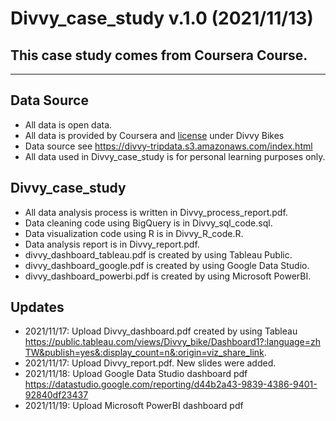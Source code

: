 # Divvy_case_study v.1.0 (2021/11/13)

## This case study comes from Coursera Course.
------------------------------------------------

## Data Source
* All data is open data.
* All data is provided by Coursera and [license](https://www.divvybikes.com/data-license-agreement) under Divvy Bikes
* Data source see <https://divvy-tripdata.s3.amazonaws.com/index.html>
* All data used in Divvy_case_study is for personal learning purposes only.



## Divvy_case_study 
* All data analysis process is written in Divvy_process_report.pdf.
* Data cleaning code using BigQuery is in Divvy_sql_code.sql.
* Data visualization code using R is in Divvy_R_code.R.
* Data analysis report is in Divvy_report.pdf.
* divvy_dashboard_tableau.pdf is created by using Tableau Public.
* divvy_dashboard_google.pdf is created by using Google Data Studio.
* divvy_dashboard_powerbi.pdf is created by using Microsoft PowerBI.



## Updates
* 2021/11/17: Upload Divvy_dashboard.pdf created by using Tableau <https://public.tableau.com/views/Divvy_bike/Dashboard1?:language=zhTW&publish=yes&:display_count=n&:origin=viz_share_link>.
* 2021/11/17: Upload Divvy_report.pdf. New slides were added.
* 2021/11/18: Upload Google Data Studio dashboard pdf
<https://datastudio.google.com/reporting/d44b2a43-9839-4386-9401-92840df23437>
* 2021/11/19: Upload Microsoft PowerBI dashboard pdf
